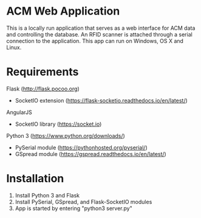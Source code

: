 # ACM Web Application  
This is a locally run application that serves as a web interface for ACM data and controlling the database. An RFID scanner
is attached through a serial connection to the application. This app can run on Windows, OS X and Linux.

# Requirements  
Flask (http://flask.pocoo.org)  
- SocketIO extension (https://flask-socketio.readthedocs.io/en/latest/)  

AngularJS  
- SocketIO library (https://socket.io)  

Python 3 (https://www.python.org/downloads/) 
- PySerial module (https://pythonhosted.org/pyserial/)  
- GSpread module (https://gspread.readthedocs.io/en/latest/)  

# Installation  
1. Install Python 3 and Flask
2. Install PySerial, GSpread, and Flask-SocketIO modules
3. App is started by entering "python3 server.py"